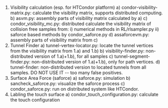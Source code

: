 1. Visibility calculation (esp. for HTCondor platform)
        a) condor-visibility-matrix.py: calculate the visibility matrix,
           supports distributed computing.
        b) asvm.py: assembly parts of visibility matrix calculated
           by a)
        c) condor_visibility_mc.py: distributed calculate the visibility
           matrix of collision free samples from:
                i)  numerical methods in RL/rlsampler.py
                ii) saforce based methods by condor_saforce.py
        d) assaforcevm.py: assembly parts of visibility matrix from c)
2. Tunnel Finder
        a) tunnel-vertex-locator.py: locate the tunnel vertices from the 
           visibility matrix from 1.a) and 1.b)
        b) visibility-finder.py: non-distributed version of 1.a)+1.b),
           for all samples
        c) tunnel-segment-finder.py: non-distributed version of 1.a)+1.b),
           only for path vertices.
        d) tunnel-finder: non-distributed version to located tunnels
           from all samples. DO NOT USE IT -- too many false positives.
3. Surface Area Force (saforce)
        a) saforce.py: simulation
        b) sancheck_saforce.py: visualize the saforce process
        c) condor_saforce.py: run on distributed system like HTCondor.
4. Labling the touch surface
	a) condor_touch_configuration.py: calculate the touch configuration
